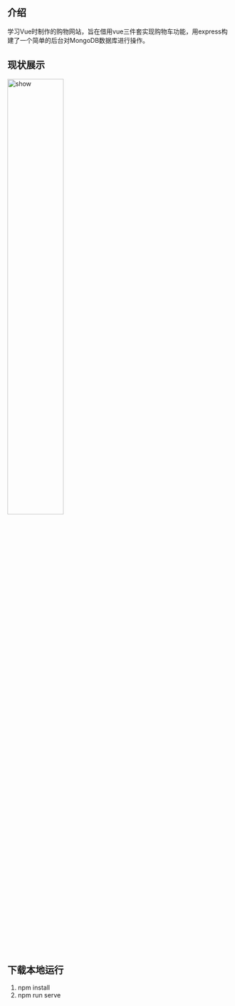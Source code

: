## 介绍
学习Vue时制作的购物网站，旨在借用vue三件套实现购物车功能，用express构建了一个简单的后台对MongoDB数据库进行操作。

## 现状展示

<img src="" width="50%" alt="show" />

## 下载本地运行

1. npm install
2. npm run serve
